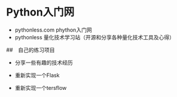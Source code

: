 # Python入门网

- pythonless.com phython入门网
- pythonless 量化技术学习站（开源和分享各种量化技术工具及心得）

##　自己的练习项目

- 分享一些有趣的技术经历

- 重新实现一个Flask
- 重新实现一个tersflow